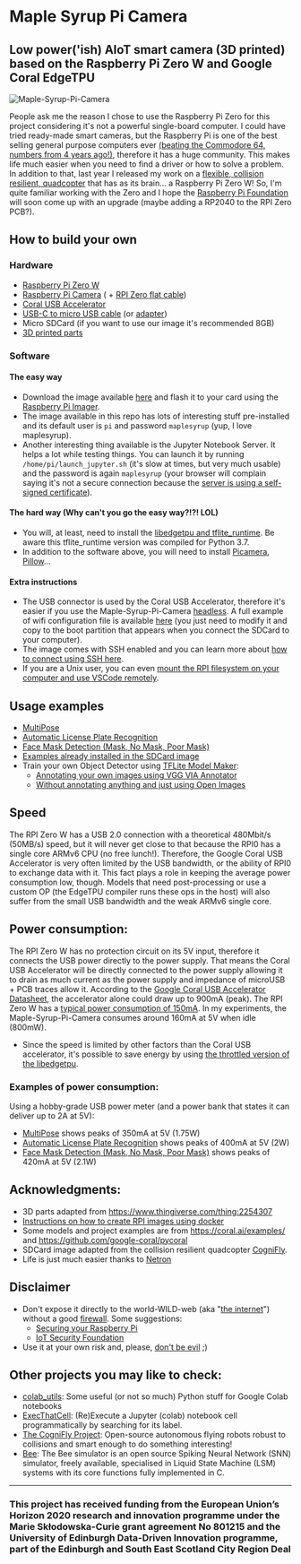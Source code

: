 # Maple Syrup Pi Camera
## Low power('ish) AIoT smart camera (3D printed) based on the Raspberry Pi Zero W and Google Coral EdgeTPU

![Maple-Syrup-Pi-Camera](imgs/Maple-Syrup-Pi-Camera.png)

People ask me the reason I chose to use the Raspberry Pi Zero for this project considering it's not a powerful single-board computer. I could have tried ready-made smart cameras, but the Raspberry Pi is one of the best selling general purpose computers ever [(beating the Commodore 64, numbers from 4 years ago!)](https://magpi.raspberrypi.org/articles/raspberry-pi-sales), therefore it has a huge community. This makes life much easier when you need to find a driver or how to solve a problem. In addition to that, last year I released my work on a [flexible, collision resilient, quadcopter](https://thecognifly.github.io/) that has as its brain... a Raspberry Pi Zero W! So, I'm quite familiar working with the Zero and I hope the [Raspberry Pi Foundation](https://www.raspberrypi.org/) will soon come up with an upgrade (maybe adding a RP2040 to the RPI Zero PCB?).

## How to build your own

### Hardware
* [Raspberry Pi Zero W](https://www.raspberrypi.org/products/raspberry-pi-zero-w/)
* [Raspberry Pi Camera](https://www.raspberrypi.org/products/camera-module-v2/) ( + [RPI Zero flat cable](https://shop.pimoroni.com/products/camera-cable-raspberry-pi-zero-edition?variant=32092803891283))
* [Coral USB Accelerator](https://coral.ai/products/accelerator)
* [USB-C to micro USB cable](https://www.amazon.co.uk/gp/product/B07WW4J5ZN/) (or [adapter](https://www.amazon.co.uk/ARKTEK-female-Adapter-Samsung-Galaxy-USB-C-Micro/dp/B071W8WQBD/))
* Micro SDCard (if you want to use our image it's recommended 8GB)
* [3D printed parts](3D_files/)

### Software
#### **The easy way**
* Download the image available [here](https://github.com/ricardodeazambuja/Maple-Syrup-Pi-Camera/releases/download/v0.1/maplesyruppicam.img.gz) and flash it to your card using the [Raspberry Pi Imager](https://www.raspberrypi.org/blog/raspberry-pi-imager-imaging-utility/).
* The image available in this repo has lots of interesting stuff pre-installed and its default user is ```pi``` and password ```maplesyrup``` (yup, I love maplesyrup).
* Another interesting thing available is the Jupyter Notebook Server. It helps a lot while testing things. You can launch it by running ```/home/pi/launch_jupyter.sh``` (it's slow at times, but very much usable) and the password is again ```maplesyrup``` (your browser will complain saying it's not a secure connection because the [server is using a self-signed certificate](https://jupyter-notebook.readthedocs.io/en/stable/public_server.html)). 

#### **The hard way (Why can't you go the easy way?!?! LOL)**
* You will, at least, need to install the [libedgetpu and tflite_runtime](https://github.com/ricardodeazambuja/libedgetpu-rpi0/releases/tag/rpi0_tflite_edgetpu). Be aware this tflite_runtime version was compiled for Python 3.7.
* In addition to the software above, you will need to install [Picamera](https://picamera.readthedocs.io/), [Pillow](https://pillow.readthedocs.io/)...

#### **Extra instructions**
* The USB connector is used by the Coral USB Accelerator, therefore it's easier if you use the Maple-Syrup-Pi-Camera [headless](https://www.raspberrypi.org/documentation/configuration/wireless/headless.md). A full example of wifi configuration file is available [here](extras/wpa_supplicant.conf) (you just need to modify it and copy to the boot partition that appears when you connect the SDCard to your computer).
* The image comes with SSH enabled and you can learn more about [how to connect using SSH here](https://www.raspberrypi.org/documentation/remote-access/ssh/README.md).
* If you are a Unix user, you can even [mount the RPI filesystem on your computer and use VSCode remotely](https://ricardodeazambuja.com/linux/2021/05/08/vscode-remotely/).

## Usage examples
* [MultiPose](https://github.com/ricardodeazambuja/MultiPose-EdgeTPU-RPI0)
* [Automatic License Plate Recognition](https://github.com/ricardodeazambuja/ALPR-EdgeTPU-RPI0)
* [Face Mask Detection (Mask, No Mask, Poor Mask)](https://github.com/ricardodeazambuja/MaskDetection-EdgeTPU-RPI0)
* [Examples already installed in the SDCard image](Examples/)
* Train your own Object Detector using [TFLite Model Maker](https://www.tensorflow.org/lite/guide/model_maker):
  * [Annotating your own images using VGG VIA Annotator](https://github.com/ricardodeazambuja/Maple-Syrup-Pi-Camera/blob/main/Model_Maker_Object_Detection_Tutorial_modified_for_Maple_Syrup_Pi_Camera.ipynb)
  * [Without annotating anything and just using Open Images](https://github.com/ricardodeazambuja/Maple-Syrup-Pi-Camera/blob/main/Model_Maker_Object_Detection_Tutorial_detect_heads_using_Open_Images_modified_for_Maple_Syrup_Pi_Camera.ipynb)

## Speed
The RPI Zero W has a USB 2.0 connection with a theoretical 480Mbit/s (50MB/s) speed, but it will never get close to that because the RPI0 has a single core ARMv6 CPU (no free lunch!). Therefore, the Google Coral USB Accelerator is very often limited by the USB bandwidth, or the ability of RPI0 to exchange data with it. This fact plays a role in keeping the average power consumption low, though. Models that need post-processing or use a custom OP (the EdgeTPU compiler runs these ops in the host) will also suffer from the small USB bandwidth and the weak ARMv6 single core.

## Power consumption:
The RPI Zero W has no protection circuit on its 5V input, therefore it connects the USB power directly to the power supply. That means the Coral USB Accelerator will be directly connected to the power supply allowing it to drain as much current as the power supply and impedance of microUSB + PCB traces allow it. According to the [Google Coral USB Accelerator Datasheet](https://coral.ai/static/files/Coral-USB-Accelerator-datasheet.pdf), the accelerator alone could draw up to 900mA (peak). The RPI Zero W has a [typical power consumption of 150mA](https://www.raspberrypi.org/documentation/hardware/raspberrypi/power/README.md). In my experiments, the Maple-Syrup-Pi-Camera consumes around 160mA at 5V when idle (800mW).
* Since the speed is limited by other factors than the Coral USB accelerator, it's possible to save energy by using [the throttled version of the libedgetpu](https://github.com/ricardodeazambuja/libedgetpu-rpi0/releases/tag/rpi0_tflite_edgetpu).

### Examples of power consumption:  
Using a hobby-grade USB power meter (and a power bank that states it can deliver up to 2A at 5V):
* [MultiPose](https://github.com/ricardodeazambuja/MultiPose-EdgeTPU-RPI0) shows peaks of 350mA at 5V (1.75W)
* [Automatic License Plate Recognition](https://github.com/ricardodeazambuja/ALPR-EdgeTPU-RPI0) shows peaks of 400mA at 5V (2W)
* [Face Mask Detection (Mask, No Mask, Poor Mask)](https://github.com/ricardodeazambuja/MaskDetection-EdgeTPU-RPI0) shows peaks of 420mA at 5V (2.1W)

## Acknowledgments:
* 3D parts adapted from https://www.thingiverse.com/thing:2254307
* [Instructions on how to create RPI images using docker](https://ricardodeazambuja.com/rpi/2020/12/29/rpi2docker/)
* Some models and project examples are from https://coral.ai/examples/ and https://github.com/google-coral/pycoral
* SDCard image adapted from the collision resilient quadcopter [CogniFly](https://thecognifly.github.io/).
* Life is just much easier thanks to [Netron](https://netron.app/)

## Disclaimer
* Don't expose it directly to the world-WILD-web (aka "[the internet](https://en.wikipedia.org/wiki/Internet)") without a good [firewall](https://en.wikipedia.org/wiki/Firewall_(computing)). Some suggestions:
   * [Securing your Raspberry Pi](https://www.raspberrypi.org/documentation/configuration/security.md)
   * [IoT Security Foundation](https://www.iotsecurityfoundation.org/best-practice-guidelines/)
* Use it at your own risk and, please, [don't be evil](https://www.youtube.com/watch?v=b23wrRfy7SM) ;)

## Other projects you may like to check:
* [colab_utils](https://github.com/ricardodeazambuja/colab_utils/): Some useful (or not so much) Python stuff for Google Colab notebooks
* [ExecThatCell](https://github.com/ricardodeazambuja/ExecThatCell): (Re)Execute a Jupyter (colab) notebook cell programmatically by searching for its label.
* [The CogniFly Project](https://github.com/thecognifly): Open-source autonomous flying robots robust to collisions and smart enough to do something interesting!
* [Bee](https://github.com/ricardodeazambuja/Bee): The Bee simulator is an open source Spiking Neural Network (SNN) simulator, freely available, specialised in Liquid State Machine (LSM) systems with its core functions fully implemented in C.

---

### This project has received funding from the European Union’s Horizon 2020 research and innovation programme under the Marie Skłodowska-Curie grant agreement No 801215 and the University of Edinburgh Data-Driven Innovation programme, part of the Edinburgh and South East Scotland City Region Deal
